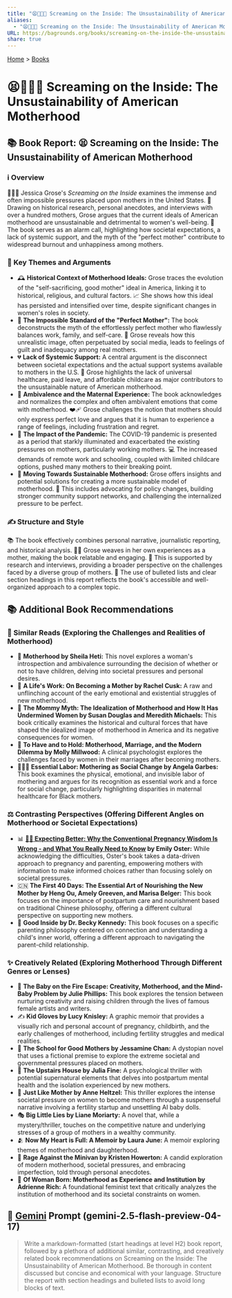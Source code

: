 ```yaml
---
title: "😫👩‍👧‍👦 Screaming on the Inside: The Unsustainability of American Motherhood"
aliases:
  - "😫👩‍👧‍👦 Screaming on the Inside: The Unsustainability of American Motherhood"
URL: https://bagrounds.org/books/screaming-on-the-inside-the-unsustainability-of-american-motherhood
share: true
---
```

[Home](../index.md) > [Books](./index.md)  
# 😫👩‍👧‍👦 Screaming on the Inside: The Unsustainability of American Motherhood  
## 📚 Book Report: 😫 Screaming on the Inside: The Unsustainability of American Motherhood  
  
### ℹ️ Overview  
  
👩‍👧‍👦 Jessica Grose's *Screaming on the Inside* examines the immense and often impossible pressures placed upon mothers in the United States. 📜 Drawing on historical research, personal anecdotes, and interviews with over a hundred mothers, Grose argues that the current ideals of American motherhood are unsustainable and detrimental to women's well-being. 🚨 The book serves as an alarm call, highlighting how societal expectations, a lack of systemic support, and the myth of the "perfect mother" contribute to widespread burnout and unhappiness among mothers.  
  
### 📌 Key Themes and Arguments  
  
* 🕰️ **Historical Context of Motherhood Ideals:** Grose traces the evolution of the "self-sacrificing, good mother" ideal in America, linking it to historical, religious, and cultural factors. 📈 She shows how this ideal has persisted and intensified over time, despite significant changes in women's roles in society.  
* 🚫 **The Impossible Standard of the "Perfect Mother":** The book deconstructs the myth of the effortlessly perfect mother who flawlessly balances work, family, and self-care. 🤳 Grose reveals how this unrealistic image, often perpetuated by social media, leads to feelings of guilt and inadequacy among real mothers.  
* 💔 **Lack of Systemic Support:** A central argument is the disconnect between societal expectations and the actual support systems available to mothers in the U.S. 🏥 Grose highlights the lack of universal healthcare, paid leave, and affordable childcare as major contributors to the unsustainable nature of American motherhood.  
* 🤔 **Ambivalence and the Maternal Experience:** The book acknowledges and normalizes the complex and often ambivalent emotions that come with motherhood. ❤️‍🩹 Grose challenges the notion that mothers should only express perfect love and argues that it is human to experience a range of feelings, including frustration and regret.  
* 🦠 **The Impact of the Pandemic:** The COVID-19 pandemic is presented as a period that starkly illuminated and exacerbated the existing pressures on mothers, particularly working mothers. 💻 The increased demands of remote work and schooling, coupled with limited childcare options, pushed many mothers to their breaking point.  
* 🌱 **Moving Towards Sustainable Motherhood:** Grose offers insights and potential solutions for creating a more sustainable model of motherhood. 📣 This includes advocating for policy changes, building stronger community support networks, and challenging the internalized pressure to be perfect.  
  
### ✍️ Structure and Style  
  
📚 The book effectively combines personal narrative, journalistic reporting, and historical analysis. 👩‍👧 Grose weaves in her own experiences as a mother, making the book relatable and engaging. 📰 This is supported by research and interviews, providing a broader perspective on the challenges faced by a diverse group of mothers. 📝 The use of bulleted lists and clear section headings in this report reflects the book's accessible and well-organized approach to a complex topic.  
  
## 📚 Additional Book Recommendations  
  
### 📖 Similar Reads (Exploring the Challenges and Realities of Motherhood)  
  
* 🤰 **Motherhood by Sheila Heti:** This novel explores a woman's introspection and ambivalence surrounding the decision of whether or not to have children, delving into societal pressures and personal desires.  
* 👶 **A Life's Work: On Becoming a Mother by Rachel Cusk:** A raw and unflinching account of the early emotional and existential struggles of new motherhood.  
* 🗽 **The Mommy Myth: The Idealization of Motherhood and How It Has Undermined Women by Susan Douglas and Meredith Michaels:** This book critically examines the historical and cultural forces that have shaped the idealized image of motherhood in America and its negative consequences for women.  
* 💍 **To Have and to Hold: Motherhood, Marriage, and the Modern Dilemma by Molly Millwood:** A clinical psychologist explores the challenges faced by women in their marriages after becoming mothers.  
* 👩🏽‍⚕️ **Essential Labor: Mothering as Social Change by Angela Garbes:** This book examines the physical, emotional, and invisible labor of mothering and argues for its recognition as essential work and a force for social change, particularly highlighting disparities in maternal healthcare for Black mothers.  
  
### ⚖️ Contrasting Perspectives (Offering Different Angles on Motherhood or Societal Expectations)  
  
* 📊 **[🫄➕ Expecting Better: Why the Conventional Pregnancy Wisdom Is Wrong - and What You Really Need to Know](./expecting-better.md) by Emily Oster:** While acknowledging the difficulties, Oster's book takes a data-driven approach to pregnancy and parenting, empowering mothers with information to make informed choices rather than focusing solely on societal pressures.  
* 🇨🇳 **The First 40 Days: The Essential Art of Nourishing the New Mother by Heng Ou, Amely Greeven, and Marisa Belger:** This book focuses on the importance of postpartum care and nourishment based on traditional Chinese philosophy, offering a different cultural perspective on supporting new mothers.  
* 🧠 **Good Inside by Dr. Becky Kennedy:** This book focuses on a specific parenting philosophy centered on connection and understanding a child's inner world, offering a different approach to navigating the parent-child relationship.  
  
### ✨ Creatively Related (Exploring Motherhood Through Different Genres or Lenses)  
  
* 🎨 **The Baby on the Fire Escape: Creativity, Motherhood, and the Mind-Baby Problem by Julie Phillips:** This book explores the tension between nurturing creativity and raising children through the lives of famous female artists and writers.  
* ✍️ **Kid Gloves by Lucy Knisley:** A graphic memoir that provides a visually rich and personal account of pregnancy, childbirth, and the early challenges of motherhood, including fertility struggles and medical realities.  
* 🏫 **The School for Good Mothers by Jessamine Chan:** A dystopian novel that uses a fictional premise to explore the extreme societal and governmental pressures placed on mothers.  
* 👻 **The Upstairs House by Julia Fine:** A psychological thriller with potential supernatural elements that delves into postpartum mental health and the isolation experienced by new mothers.  
* 🤖 **Just Like Mother by Anne Heltzel:** This thriller explores the intense societal pressure on women to become mothers through a suspenseful narrative involving a fertility startup and unsettling AI baby dolls.  
* 🎭 **Big Little Lies by Liane Moriarty:** A novel that, while a mystery/thriller, touches on the competitive nature and underlying stresses of a group of mothers in a wealthy community.  
* 🫂 **Now My Heart is Full: A Memoir by Laura June:** A memoir exploring themes of motherhood and daughterhood.  
* 🚐 **Rage Against the Minivan by Kristen Howerton:** A candid exploration of modern motherhood, societal pressures, and embracing imperfection, told through personal anecdotes.  
* 📜 **Of Woman Born: Motherhood as Experience and Institution by Adrienne Rich:** A foundational feminist text that critically analyzes the institution of motherhood and its societal constraints on women.  
  
## 💬 [Gemini](../software/gemini.md) Prompt (gemini-2.5-flash-preview-04-17)  
> Write a markdown-formatted (start headings at level H2) book report, followed by a plethora of additional similar, contrasting, and creatively related book recommendations on Screaming on the Inside: The Unsustainability of American Motherhood. Be thorough in content discussed but concise and economical with your language. Structure the report with section headings and bulleted lists to avoid long blocks of text.